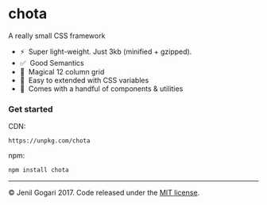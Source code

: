 # chota
A really small CSS framework

- ⚡️&nbsp; Super light-weight. Just 3kb (minified + gzipped).
- ✅&nbsp; Good Semantics
- 📐&nbsp; Magical 12 column grid
- 🌈&nbsp; Easy to extended with CSS variables
- 🎲&nbsp; Comes with a handful of components &amp; utilities

### Get started

CDN:
```
https://unpkg.com/chota
```

npm:
```bash
npm install chota
```


---

&copy; Jenil Gogari 2017. Code released under the [MIT license](https://github.com/jenil/chota/blob/master/LICENSE).
